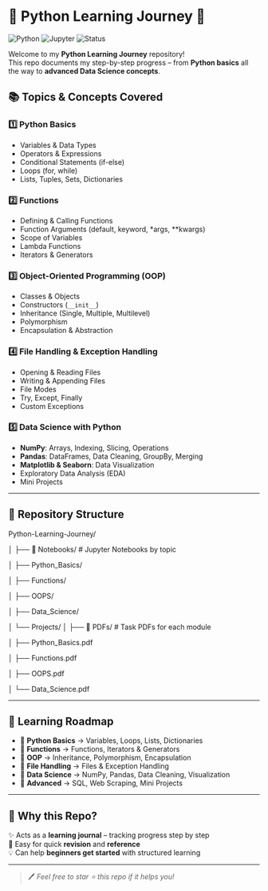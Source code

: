 # 🐍 Python Learning Journey 🚀  
![Python](https://img.shields.io/badge/Python-3.10-blue?logo=python&logoColor=white) 
![Jupyter](https://img.shields.io/badge/Notebook-Jupyter-orange?logo=jupyter) 
![Status](https://img.shields.io/badge/Progress-70%25-brightgreen)  

Welcome to my **Python Learning Journey** repository!  
This repo documents my step-by-step progress – from **Python basics** all the way to **advanced Data Science concepts**.  

## 📚 Topics & Concepts Covered  

### 1️⃣ Python Basics  
- Variables & Data Types  
- Operators & Expressions  
- Conditional Statements (if-else)  
- Loops (for, while)  
- Lists, Tuples, Sets, Dictionaries  

### 2️⃣ Functions  
- Defining & Calling Functions  
- Function Arguments (default, keyword, *args, **kwargs)  
- Scope of Variables  
- Lambda Functions  
- Iterators & Generators  

### 3️⃣ Object-Oriented Programming (OOP)  
- Classes & Objects  
- Constructors (`__init__`)  
- Inheritance (Single, Multiple, Multilevel)  
- Polymorphism  
- Encapsulation & Abstraction  

### 4️⃣ File Handling & Exception Handling  
- Opening & Reading Files  
- Writing & Appending Files  
- File Modes  
- Try, Except, Finally  
- Custom Exceptions  

### 5️⃣ Data Science with Python  
- **NumPy**: Arrays, Indexing, Slicing, Operations  
- **Pandas**: DataFrames, Data Cleaning, GroupBy, Merging  
- **Matplotlib & Seaborn**: Data Visualization  
- Exploratory Data Analysis (EDA)  
- Mini Projects  

---

## 📂 Repository Structure
Python-Learning-Journey/

│
├── 📘 Notebooks/ # Jupyter Notebooks by topic

│ ├── Python_Basics/

│ ├── Functions/

│ ├── OOPS/

│ ├── Data_Science/

│ └── Projects/
│
├── 🔖 PDFs/ # Task PDFs for each module

│ ├── Python_Basics.pdf

│ ├── Functions.pdf

│ ├── OOPS.pdf

│ └── Data_Science.pdf


---

## 🎯 Learning Roadmap
- 🔹 **Python Basics** → Variables, Loops, Lists, Dictionaries  
- 🔹 **Functions** → Functions, Iterators & Generators  
- 🔹 **OOP** → Inheritance, Polymorphism, Encapsulation  
- 🔹 **File Handling** → Files & Exception Handling  
- 🔹 **Data Science** → NumPy, Pandas, Data Cleaning, Visualization  
- 🔹 **Advanced** → SQL, Web Scraping, Mini Projects  

---

## 🌟 Why this Repo?
✨ Acts as a **learning journal** – tracking progress step by step  
📘 Easy for quick **revision** and **reference**  
💡 Can help **beginners get started** with structured learning  

---

> 🖊️ *Feel free to star ⭐ this repo if it helps you!*  

